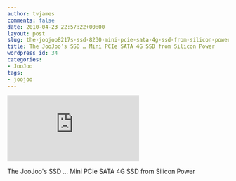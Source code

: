 ```yaml
---
author: tvjames
comments: false
date: 2010-04-23 22:57:22+00:00
layout: post
slug: the-joojoo8217s-ssd-8230-mini-pcie-sata-4g-ssd-from-silicon-power
title: The JooJoo’s SSD … Mini PCIe SATA 4G SSD from Silicon Power
wordpress_id: 34
categories:
- JooJoo
tags:
- joojoo
---
```


![20100423003.jpg](http://www.thomasvjames.com/blog/includes/thumb.php?file=../uploads/20100423003.jpg&max_width=500&max_height=500&quality=100)  

The JooJoo's SSD … Mini PCIe SATA 4G SSD from Silicon Power
